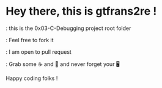 # Hey there, this is gtfrans2re ! 

: this is the 0x03-C-Debugging project root folder

: Feel free to fork it

: I am open to pull request 

: Grab some :coffee: and :pizza: and never forget your :desktop_computer: 

Happy coding folks !
